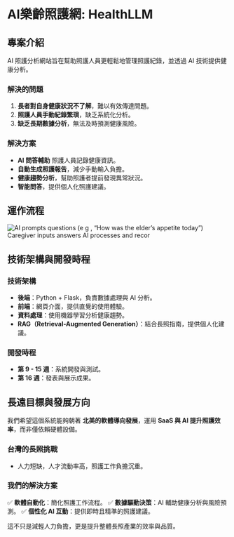 # AI樂齡照護網: HealthLLM

## 專案介紹
AI 照護分析網站旨在幫助照護人員更輕鬆地管理照護紀錄，並透過 AI 技術提供健康分析。

### **解決的問題**
1. **長者對自身健康狀況不了解**，難以有效傳達問題。
2. **照護人員手動紀錄繁瑣**，缺乏系統化分析。
3. **缺乏長期數據分析**，無法及時預測健康風險。

### **解決方案**
- **AI 問答輔助** 照護人員記錄健康資訊。
- **自動生成照護報告**，減少手動輸入負擔。
- **健康趨勢分析**，幫助照護者提前發現異常狀況。
- **智能問答**，提供個人化照護建議。

## 運作流程
![AI prompts questions (e g , “How was the elder’s appetite today”) Caregiver inputs answers AI processes and recor](https://github.com/user-attachments/assets/682b4e83-586f-4a9e-8642-fed37e1f9849)

## 技術架構與開發時程

### **技術架構**
- **後端**：Python + Flask，負責數據處理與 AI 分析。
- **前端**：網頁介面，提供直覺的使用體驗。
- **資料處理**：使用機器學習分析健康趨勢。
- **RAG（Retrieval-Augmented Generation）**：結合長照指南，提供個人化建議。

### **開發時程**
- **第 9 - 15 週**：系統開發與測試。
- **第 16 週**：發表與展示成果。

## 長遠目標與發展方向
我們希望這個系統能夠朝著 **北美的軟體導向發展**，運用 **SaaS 與 AI 提升照護效率**，而非僅依賴硬體設備。

### **台灣的長照挑戰**
- 人力短缺，人才流動率高，照護工作負擔沉重。

### **我們的解決方案**
✅ **軟體自動化**：簡化照護工作流程。
✅ **數據驅動決策**：AI 輔助健康分析與風險預測。
✅ **個性化 AI 互動**：提供即時且精準的照護建議。

這不只是減輕人力負擔，更是提升整體長照產業的效率與品質。
